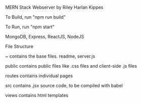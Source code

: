 MERN Stack Webserver by Riley Harlan Kippes

To Build, run "npm run build"

To Run, run "npm start"

MongoDB, Express, ReactJS, NodeJS

File Structure

~ contains the base files. readme, server.js

public contains public files like .css files and client-side .js files

routes contains individual pages

src contains .jsx source code, to be compiled with babel

views contains html templates
